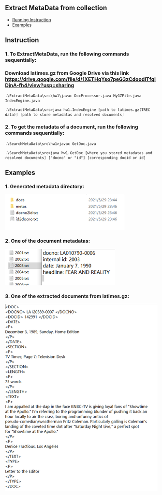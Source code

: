 ## Extract MetaData from collection

* [Running Instruction](#instruction)
* [Examples](#examples)

## Instruction

### 1. To ExtractMetaData, run the following commands sequentially:
### Download latimes.gz from Google Drive via this link https://drive.google.com/file/d/1XETHqYso7peG3zCdoodITfqlDjnA-fh4/view?usp=sharing

```
.\ExtractMetaData\src\hw1\javac DocProcessor.java MyGZFile.java IndexEngine.java
```
```
.\ExtractMetaData\src>java hw1.IndexEngine [path to latimes.gz(TREC data)] [path to store metadatas and resolved documents]
```

### 2. To get the metadata of a document, run the following commands sequentially:
```
.\SearchMetaData\src\hw1>javac GetDoc.java
```

```
.\SearchMetaData\src>java hw1.GetDoc [where you stored metadatas and resolved documents] ["docno" or "id"] [corresponding docid or id]
```

## Examples 
### 1. Generated metadata directory:
![directory_structure](./img/metadata_directory.png)

### 2. One of the document metadatas:
![metadata](./img/metadata.png)

### 3. One of the extracted documents from latimes.gz:
![doc](./img/document.png)